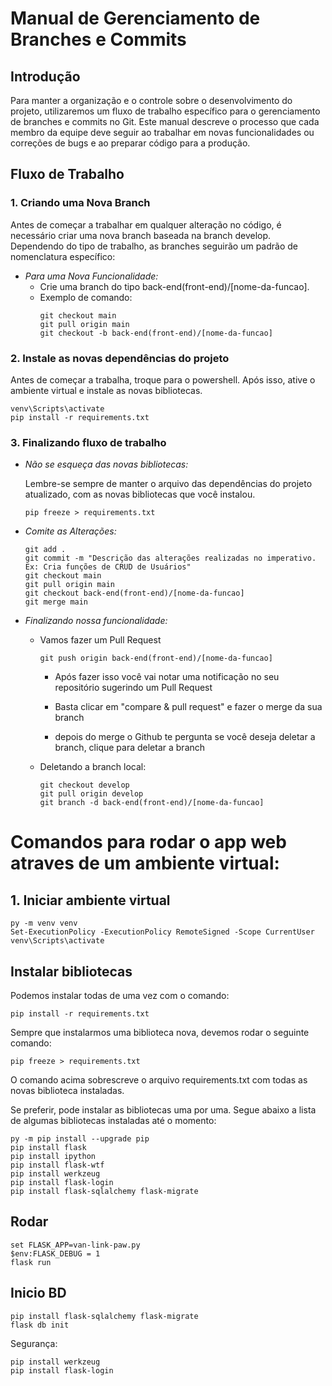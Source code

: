 # Manual de Gerenciamento de Branches e Commits

## Introdução

Para manter a organização e o controle sobre o desenvolvimento do projeto, utilizaremos um fluxo de trabalho específico para o gerenciamento de branches e commits no Git. 
Este manual descreve o processo que cada membro da equipe deve seguir ao trabalhar em novas funcionalidades ou correções de bugs e ao preparar código para a produção.

## Fluxo de Trabalho

### 1. Criando uma Nova Branch

Antes de começar a trabalhar em qualquer alteração no código, é necessário criar uma nova branch baseada na branch develop. 
Dependendo do tipo de trabalho, as branches seguirão um padrão de nomenclatura específico:

- *Para uma Nova Funcionalidade:*
  - Crie uma branch do tipo back-end(front-end)/[nome-da-funcao].
  - Exemplo de comando:
    ```
    git checkout main
    git pull origin main
    git checkout -b back-end(front-end)/[nome-da-funcao]
    ```

### 2. Instale as novas dependências do projeto

Antes de começar a trabalha, troque para o powershell. Após isso, ative o ambiente virtual e instale as novas bibliotecas.

```
venv\Scripts\activate
pip install -r requirements.txt
```

### 3. Finalizando fluxo de trabalho
- *Não se esqueça das novas bibliotecas:*

  Lembre-se sempre de manter o arquivo das dependências do projeto atualizado, com as novas bibliotecas que você instalou.
  ```
  pip freeze > requirements.txt
  ```

- *Comite as Alterações:*
  ```
  git add .
  git commit -m "Descrição das alterações realizadas no imperativo. Ex: Cria funções de CRUD de Usuários"
  git checkout main
  git pull origin main
  git checkout back-end(front-end)/[nome-da-funcao]
  git merge main
  ```
     
- *Finalizando nossa funcionalidade:*
  - Vamos fazer um Pull Request
    ```
    git push origin back-end(front-end)/[nome-da-funcao]
    ```

    - Após fazer isso você vai notar uma notificação no seu repositório sugerindo um Pull Request
    

    - Basta clicar em "compare & pull request" e fazer o merge da sua branch
      

    - depois do merge o Github te pergunta se você deseja deletar a branch, clique para deletar a branch
    
  - Deletando a branch local:
    ```
    git checkout develop
    git pull origin develop
    git branch -d back-end(front-end)/[nome-da-funcao]
    ```


# Comandos para rodar o app web atraves de um ambiente virtual:


## 1. Iniciar ambiente virtual
```
py -m venv venv
Set-ExecutionPolicy -ExecutionPolicy RemoteSigned -Scope CurrentUser
venv\Scripts\activate
```

## Instalar bibliotecas
Podemos instalar todas de uma vez com o comando:
```
pip install -r requirements.txt
```

Sempre que instalarmos uma biblioteca nova, devemos rodar o seguinte comando:
```
pip freeze > requirements.txt
```
O comando acima sobrescreve o arquivo requirements.txt com todas as novas biblioteca instaladas.

Se preferir, pode instalar as bibliotecas uma por uma. Segue abaixo a lista de algumas bibliotecas instaladas até o momento:
```
py -m pip install --upgrade pip
pip install flask
pip install ipython
pip install flask-wtf
pip install werkzeug
pip install flask-login
pip install flask-sqlalchemy flask-migrate
```

## Rodar
```
set FLASK_APP=van-link-paw.py
$env:FLASK_DEBUG = 1
flask run
```
## Inicio BD
```
pip install flask-sqlalchemy flask-migrate
flask db init
```
Segurança:
```
pip install werkzeug
pip install flask-login

